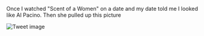 Once I watched "Scent of a Women" on a date and my date told me I looked like Al Pacino. Then she pulled up this picture


![Tweet image](/asset/crosspoast/FvH6TtbaIAMJk7R.jpg)

